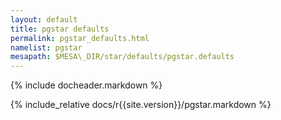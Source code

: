 ```yaml
---
layout: default
title: pgstar defaults
permalink: pgstar_defaults.html
namelist: pgstar
mesapath: $MESA\_DIR/star/defaults/pgstar.defaults
---
```


{% include docheader.markdown %}

{% include_relative docs/r{{site.version}}/pgstar.markdown %}
